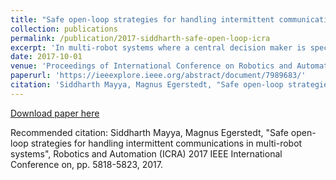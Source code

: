 ```yaml
---
title: "Safe open-loop strategies for handling intermittent communications in multi-robot systems"
collection: publications
permalink: /publication/2017-siddharth-safe-open-loop-icra
excerpt: 'In multi-robot systems where a central decision maker is specifying the movement of each individual robot, a communication failure can severely impair the performance of the system. This paper develops a motion strategy that allows robots to safely handle critical communication failures for such multi-robot architectures. For each robot, the proposed algorithm computes a time horizon over which collisions with other robots are guaranteed not to occur. These safe time horizons are included in the commands being transmitted to the individual robots. In the event of a communication failure, the robots execute the last received velocity commands for the corresponding safe time horizons leading to a provably safe open-loop motion strategy. The resulting algorithm is computationally effective and is agnostic to the task that the robots are performing. The efficacy of the strategy is verified in simulation as well as on a team of differential-drive mobile robots.'
date: 2017-10-01
venue: 'Proceedings of International Conference on Robotics and Automation'
paperurl: 'https://ieeexplore.ieee.org/abstract/document/7989683/'
citation: 'Siddharth Mayya, Magnus Egerstedt, "Safe open-loop strategies for handling intermittent communications in multi-robot systems", Robotics and Automation (ICRA) 2017 IEEE International Conference on, pp. 5818-5823, 2017.'
---
```

[Download paper here](https://ieeexplore.ieee.org/abstract/document/7989683/)

Recommended citation: Siddharth Mayya, Magnus Egerstedt, "Safe open-loop strategies for handling intermittent communications in multi-robot systems", Robotics and Automation (ICRA) 2017 IEEE International Conference on, pp. 5818-5823, 2017.
